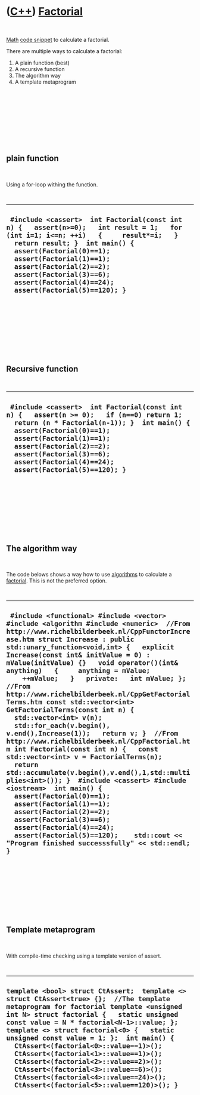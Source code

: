 



 

 

 

 

 

([C++](Cpp.md)) [Factorial](CppFactorial.md)
==============================================

 

[Math](CppMath.md) [code snippet](CppCodeSnippets.md) to calculate a
factorial.

There are multiple ways to calculate a factorial:

1.  A plain function (best)
2.  A recursive function
3.  The algorithm way
4.  A template metaprogram

 

 

 

 

 

plain function
--------------

 

Using a for-loop withing the function.

 

  -------------------------------------------------------------------------------------------------------------------------------------------------------------------------------------------------------------------------------------------------------------------------------------------------------------------------------------------------
  ` #include <cassert>  int Factorial(const int n) {   assert(n>=0);   int result = 1;   for (int i=1; i<=n; ++i)   {     result*=i;   }   return result; }  int main() {   assert(Factorial(0)==1);   assert(Factorial(1)==1);   assert(Factorial(2)==2);   assert(Factorial(3)==6);   assert(Factorial(4)==24);   assert(Factorial(5)==120); }`
  -------------------------------------------------------------------------------------------------------------------------------------------------------------------------------------------------------------------------------------------------------------------------------------------------------------------------------------------------

 

 

 

 

 

Recursive function
------------------

 

  -------------------------------------------------------------------------------------------------------------------------------------------------------------------------------------------------------------------------------------------------------------------------------------------------------------------
  ` #include <cassert>  int Factorial(const int n) {   assert(n >= 0);   if (n==0) return 1;   return (n * Factorial(n-1)); }  int main() {   assert(Factorial(0)==1);   assert(Factorial(1)==1);   assert(Factorial(2)==2);   assert(Factorial(3)==6);   assert(Factorial(4)==24);   assert(Factorial(5)==120); }`
  -------------------------------------------------------------------------------------------------------------------------------------------------------------------------------------------------------------------------------------------------------------------------------------------------------------------

 

 

 

 

 

The algorithm way
-----------------

 

The code belows shows a way how to use [algorithms](CppAlgorithm.md) to
calculate a [factorial](CppFactorial.md). This is not the preferred
option.

 

  ------------------------------------------------------------------------------------------------------------------------------------------------------------------------------------------------------------------------------------------------------------------------------------------------------------------------------------------------------------------------------------------------------------------------------------------------------------------------------------------------------------------------------------------------------------------------------------------------------------------------------------------------------------------------------------------------------------------------------------------------------------------------------------------------------------------------------------------------------------------------------------------------------------------------------------------------------------------------------------------------------------------------------------------------------------------------------------------------------------------
  ` #include <functional> #include <vector> #include <algorithm #include <numeric>  //From http://www.richelbilderbeek.nl/CppFunctorIncrease.htm struct Increase : public std::unary_function<void,int> {   explicit Increase(const int& initValue = 0) : mValue(initValue) {}   void operator()(int& anything)   {     anything = mValue;     ++mValue;   }   private:   int mValue; };  //From http://www.richelbilderbeek.nl/CppGetFactorialTerms.htm const std::vector<int> GetFactorialTerms(const int n) {   std::vector<int> v(n);   std::for_each(v.begin(), v.end(),Increase(1));   return v; }  //From http://www.richelbilderbeek.nl/CppFactorial.htm int Factorial(const int n) {   const std::vector<int> v = FactorialTerms(n);   return std::accumulate(v.begin(),v.end(),1,std::multiplies<int>()); }  #include <cassert> #include <iostream>  int main() {   assert(Factorial(0)==1);   assert(Factorial(1)==1);   assert(Factorial(2)==2);   assert(Factorial(3)==6);   assert(Factorial(4)==24);   assert(Factorial(5)==120);    std::cout << "Program finished successsfully" << std::endl; }`
  ------------------------------------------------------------------------------------------------------------------------------------------------------------------------------------------------------------------------------------------------------------------------------------------------------------------------------------------------------------------------------------------------------------------------------------------------------------------------------------------------------------------------------------------------------------------------------------------------------------------------------------------------------------------------------------------------------------------------------------------------------------------------------------------------------------------------------------------------------------------------------------------------------------------------------------------------------------------------------------------------------------------------------------------------------------------------------------------------------------------

 

 

 

 

 

Template metaprogram
--------------------

 

With compile-time checking using a template version of assert.

 

  ------------------------------------------------------------------------------------------------------------------------------------------------------------------------------------------------------------------------------------------------------------------------------------------------------------------------------------------------------------------------------------------------------------------------------------------------------------------------------------------------------------------------------------------------------------------------------
  ` template <bool> struct CtAssert;  template <> struct CtAssert<true> {};  //The template metaprogram for factorial template <unsigned int N> struct factorial {   static unsigned const value = N * factorial<N-1>::value; };  template <> struct factorial<0> {   static unsigned const value = 1; };  int main() {   CtAssert<(factorial<0>::value==1)>();   CtAssert<(factorial<1>::value==1)>();   CtAssert<(factorial<2>::value==2)>();   CtAssert<(factorial<3>::value==6)>();   CtAssert<(factorial<4>::value==24)>();   CtAssert<(factorial<5>::value==120)>(); } `
  ------------------------------------------------------------------------------------------------------------------------------------------------------------------------------------------------------------------------------------------------------------------------------------------------------------------------------------------------------------------------------------------------------------------------------------------------------------------------------------------------------------------------------------------------------------------------------

 

 

 

 

 





 



